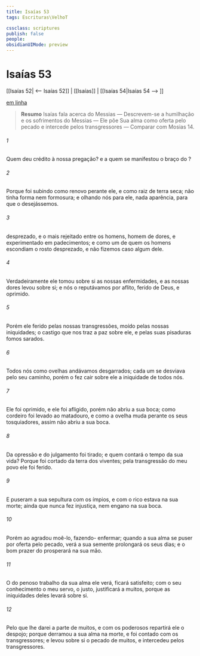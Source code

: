 ```yaml
---
title: Isaías 53
tags: Escrituras\VelhoT

cssclass: scriptures
publish: false
people:
obsidianUIMode: preview
---
```


# Isaías 53
[[Isaías 52| <-- Isaías 52]] | [[Isaías]] | [[Isaías 54|Isaías 54 --> ]]

[em linha](https://churchofjesuschrist.org/study/scriptures/ot/isa/53?lang=por)

> __Resumo__
Isaías fala acerca do Messias — Descrevem-se a humilhação e os sofrimentos do Messias — Ele põe Sua alma como oferta pelo pecado e intercede pelos transgressores — Comparar com Mosias 14.

###### 1 
Quem deu crédito à nossa pregação? e a quem se manifestou o braço do ?

###### 2 
Porque foi subindo como renovo perante ele, e como raiz de  terra seca; não tinha forma nem formosura; e olhando nós para ele, nada  aparência, para que o desejássemos.

###### 3 
 desprezado, e o mais rejeitado entre os homens, homem de dores, e experimentado em padecimentos; e como um de quem os homens escondiam o rosto  desprezado, e não fizemos caso algum dele.

###### 4 
Verdadeiramente ele tomou sobre si as nossas enfermidades, e as nossas dores levou sobre si; e nós o reputávamos por aflito, ferido de Deus, e oprimido.

###### 5 
Porém ele  ferido pelas nossas transgressões,  moído pelas nossas iniquidades; o castigo que nos traz a paz  sobre ele, e pelas suas pisaduras fomos sarados.

###### 6 
Todos nós como ovelhas andávamos desgarrados; cada um se desviava pelo seu caminho, porém o  fez cair sobre ele a iniquidade de todos nós.

###### 7 
Ele foi oprimido, e ele foi afligido, porém não abriu a sua boca; como  cordeiro foi levado ao matadouro, e como a ovelha muda perante os seus tosquiadores, assim não abriu a sua boca.

###### 8 
Da opressão e do julgamento foi tirado; e quem contará o tempo da sua vida? Porque foi cortado da terra dos viventes; pela transgressão do meu povo ele foi ferido.

###### 9 
E puseram a sua sepultura com os ímpios, e com o rico estava na sua morte; ainda que nunca fez injustiça, nem  engano na sua boca.

###### 10 
Porém ao  agradou moê-lo, fazendo- enfermar; quando a sua alma se puser por oferta pelo pecado, verá a sua semente  prolongará os seus dias; e o bom prazer do  prosperará na sua mão.

###### 11 
O  do penoso trabalho da sua alma ele verá,  ficará satisfeito; com o seu conhecimento o meu servo, o justo, justificará a muitos, porque as iniquidades deles levará sobre si.

###### 12 
Pelo que lhe darei a parte de muitos, e com os poderosos repartirá ele o despojo; porque derramou a sua alma na morte, e foi contado com os transgressores; e levou sobre si o pecado de muitos, e intercedeu pelos transgressores.

